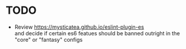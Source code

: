 # TODO

* Review https://mysticatea.github.io/eslint-plugin-es  
  and decide if certain es6 featues should be banned outright in the "core" or "fantasy" configs
